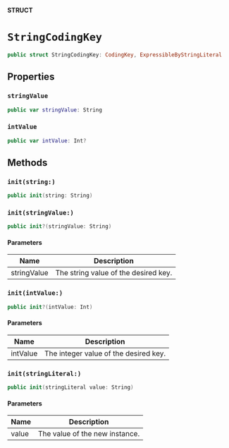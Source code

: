 **STRUCT**

# `StringCodingKey`

```swift
public struct StringCodingKey: CodingKey, ExpressibleByStringLiteral
```

## Properties
### `stringValue`

```swift
public var stringValue: String
```

### `intValue`

```swift
public var intValue: Int?
```

## Methods
### `init(string:)`

```swift
public init(string: String)
```

### `init(stringValue:)`

```swift
public init?(stringValue: String)
```

#### Parameters

| Name | Description |
| ---- | ----------- |
| stringValue | The string value of the desired key. |

### `init(intValue:)`

```swift
public init?(intValue: Int)
```

#### Parameters

| Name | Description |
| ---- | ----------- |
| intValue | The integer value of the desired key. |

### `init(stringLiteral:)`

```swift
public init(stringLiteral value: String)
```

#### Parameters

| Name | Description |
| ---- | ----------- |
| value | The value of the new instance. |